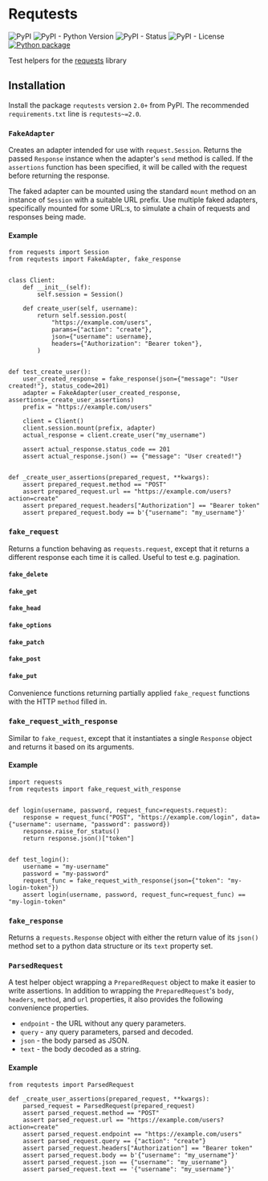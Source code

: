 # Requtests

![PyPI](https://img.shields.io/pypi/v/requtests)
![PyPI - Python Version](https://img.shields.io/pypi/pyversions/requtests)
![PyPI - Status](https://img.shields.io/pypi/status/requtests)
![PyPI - License](https://img.shields.io/pypi/l/requtests)
[![Python package](https://github.com/funnel-io/requtests/actions/workflows/python-package.yml/badge.svg)](https://github.com/funnel-io/requtests/actions/workflows/python-package.yml)

Test helpers for the [requests](https://docs.python-requests.org) library

## Installation

Install the package `requtests` version `2.0+` from PyPI.
The recommended `requirements.txt` line is `requtests~=2.0`.

### `FakeAdapter`

Creates an adapter intended for use with `request.Session`.
Returns the passed `Response` instance when the adapter's `send` method is called. If the `assertions` function has been specified, it will be called with the request before returning the response.

The faked adapter can be mounted using the standard `mount` method on an instance of `Session` with a suitable URL prefix. Use multiple faked adapters, specifically mounted for some URL:s, to simulate a chain of requests and responses being made.

#### Example

```python3
from requests import Session
from requtests import FakeAdapter, fake_response


class Client:
    def __init__(self):
        self.session = Session()

    def create_user(self, username):
        return self.session.post(
            "https://example.com/users",
            params={"action": "create"},
            json={"username": username},
            headers={"Authorization": "Bearer token"},
        )


def test_create_user():
    user_created_response = fake_response(json={"message": "User created!"}, status_code=201)
    adapter = FakeAdapter(user_created_response, assertions=_create_user_assertions)
    prefix = "https://example.com/users"
    
    client = Client()
    client.session.mount(prefix, adapter)
    actual_response = client.create_user("my_username")

    assert actual_response.status_code == 201
    assert actual_response.json() == {"message": "User created!"}


def _create_user_assertions(prepared_request, **kwargs):
    assert prepared_request.method == "POST"
    assert prepared_request.url == "https://example.com/users?action=create"
    assert prepared_request.headers["Authorization"] == "Bearer token"
    assert prepared_request.body == b'{"username": "my_username"}'
```

### `fake_request`

Returns a function behaving as `requests.request`, except that it returns a different response each time it is called. Useful to test e.g. pagination.

#### `fake_delete`
#### `fake_get`
#### `fake_head`
#### `fake_options`
#### `fake_patch`
#### `fake_post`
#### `fake_put`

Convenience functions returning partially applied `fake_request` functions with the HTTP `method` filled in.

### `fake_request_with_response`

Similar to `fake_request`, except that it instantiates a single `Response` object and returns it based on its arguments.

#### Example

```python3
import requests
from requtests import fake_request_with_response


def login(username, password, request_func=requests.request):
    response = request_func("POST", "https://example.com/login", data={"username": username, "password": password})
    response.raise_for_status()
    return response.json()["token"]


def test_login():
    username = "my-username"
    password = "my-password"
    request_func = fake_request_with_response(json={"token": "my-login-token"})
    assert login(username, password, request_func=request_func) == "my-login-token"
```

### `fake_response`

Returns a `requests.Response` object with either the return value of its `json()` method set to a python data structure or its `text` property set.

### `ParsedRequest`

A test helper object wrapping a `PreparedRequest` object to make it easier to write assertions. In addition to wrapping the `PreparedRequest`'s `body`, `headers`, `method`, and `url` properties, it also provides the following convenience properties.

* `endpoint` - the URL without any query parameters.
* `query` - any query parameters, parsed and decoded.
* `json` - the body parsed as JSON. 
* `text` - the body decoded as a string.

#### Example

```python3
from requtests import ParsedRequest

def _create_user_assertions(prepared_request, **kwargs):
    parsed_request = ParsedRequest(prepared_request)
    assert parsed_request.method == "POST"
    assert parsed_request.url == "https://example.com/users?action=create"
    assert parsed_request.endpoint == "https://example.com/users"
    assert parsed_request.query == {"action": "create"}
    assert parsed_request.headers["Authorization"] == "Bearer token"
    assert parsed_request.body == b'{"username": "my_username"}'
    assert parsed_request.json == {"username": "my_username"}
    assert parsed_request.text == '{"username": "my_username"}'
```
